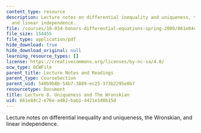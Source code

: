 ```yaml
---
content_type: resource
description: Lecture notes on differential inequality and uniqueness, the Wronskian,
  and linear independence.
file: /courses/18-034-honors-differential-equations-spring-2009/861e84c2e76ea482bab14421e148b15d_MIT18_034s09_lec08.pdf
file_size: 154455
file_type: application/pdf
hide_download: true
hide_download_original: null
learning_resource_types: []
license: https://creativecommons.org/licenses/by-nc-sa/4.0/
ocw_type: OCWFile
parent_title: Lecture Notes and Readings
parent_type: CourseSection
parent_uid: 540b9b8b-54b7-3889-ec25-373b2295e0b7
resourcetype: Document
title: Lecture 8. Uniqueness and The Wronskian
uid: 861e84c2-e76e-a482-bab1-4421e148b15d
---
```

Lecture notes on differential inequality and uniqueness, the Wronskian, and linear independence.
